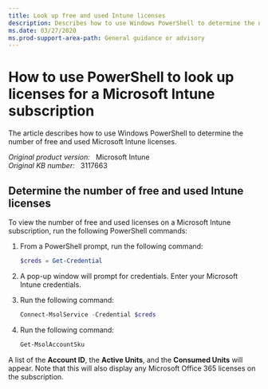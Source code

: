 ```yaml
---
title: Look up free and used Intune licenses
description: Describes how to use Windows PowerShell to determine the number of free and used Microsoft Intune licenses.
ms.date: 03/27/2020
ms.prod-support-area-path: General guidance or advisory
---
```

# How to use PowerShell to look up licenses for a Microsoft Intune subscription

The article describes how to use Windows PowerShell to determine the number of free and used Microsoft Intune licenses.

_Original product version:_ &nbsp; Microsoft Intune  
_Original KB number:_ &nbsp; 3117663

## Determine the number of free and used Intune licenses

To view the number of free and used licenses on a Microsoft Intune subscription, run the following PowerShell commands:

1. From a PowerShell prompt, run the following command:

   ```powershell
   $creds = Get-Credential
   ```

2. A pop-up window will prompt for credentials. Enter your Microsoft Intune credentials.
3. Run the following command:

   ```powershell
   Connect-MsolService -Credential $creds
   ```

4. Run the following command:

   ```powershell
   Get-MsolAccountSku
   ```

A list of the **Account ID**, the **Active Units**, and the **Consumed Units** will appear. Note that this will also display any Microsoft Office 365 licenses on the subscription.
